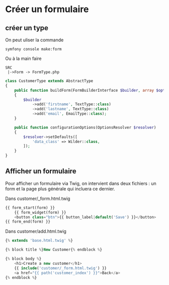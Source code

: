 # Créer un formulaire

## créer un type

On peut uliser la commande
```
symfony console make:form
```

Ou à la main faire
```
SRC
 |->Form -> FormType.php
```
```php
class CustomerType extends AbstractType
{
    public function buildForm(FormBuilderInterface $builder, array $options)
    {
        $builder
            ->add('firstname', TextType::class)
            ->add('lastname', TextType::class)
            ->add('email', EmailType::class);
    }

    public function configurationOptions(OptionsResolver $resolver)
    {
        $resolver->setDefaults([
            'data_class' => Wilder::class,
        ]);
    }
}
```

## Afficher un formulaire

Pour afficher un formulaire via Twig, on intervient dans deux fichiers : un form et la page plus générale qui incluera ce dernier.

Dans customer/_form.html.twig
```php
{{ form_start(form) }}
    {{ form_widget(form) }}
    <button class="btn">{{ button_label|default('Save') }}</button>
{{ form_end(form) }}
```
Dans customer/add.html.twig
```php
{% extends 'base.html.twig' %}

{% block title %}New Customer{% endblock %}

{% block body %}
    <h1>Create a new customer</h1>
    {{ include('customer/_form.html.twig') }}
    <a href="{{ path('customer_index') }}">Back</a>
{% endblock %}
```